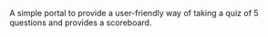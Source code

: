 A simple portal to provide a user-friendly way of taking a quiz of 5 questions and provides a scoreboard.

